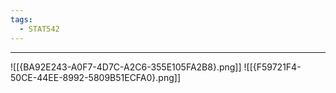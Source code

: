```yaml
---
tags:
  - STAT542
---
```

---
![[{BA92E243-A0F7-4D7C-A2C6-355E105FA2B8}.png]]
![[{F59721F4-50CE-44EE-8992-5809B51ECFA0}.png]]
